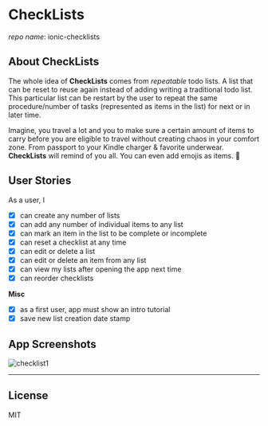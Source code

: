 # CheckLists
_repo name_: ionic-checklists

## About CheckLists
The whole idea of **CheckLists** comes from _repeatable_ todo lists.
A list that can be reset to reuse again instead of adding writing a traditional todo list. This particular list can be restart by the user to repeat the same procedure/number of tasks (represented as items in the list) for next or in later time.

Imagine, you travel a lot and you to make sure a certain amount of items to carry before you are eligible to travel without creating chaos in your comfort zone.
From passport to your Kindle charger & favorite underwear. <b>CheckLists</b> will remind of you all.
You can even add emojis as items. 🙂

## User Stories
As a user, I
- [X] can create any number of lists
- [X] can add any number of individual items to any list
- [X] can mark an item in the list to be complete or incomplete
- [X] can reset a checklist at any time
- [X] can edit or delete a list
- [X] can edit or delete an item from any list
- [X] can view my lists after opening the app next time
- [X] can reorder checklists

**Misc**
- [X] as a first user, app must show an intro tutorial 
- [X] save new list creation date stamp

## App Screenshots

![checklist1](http://i.imgur.com/SqpSdzx.gif)

---

## License
MIT
